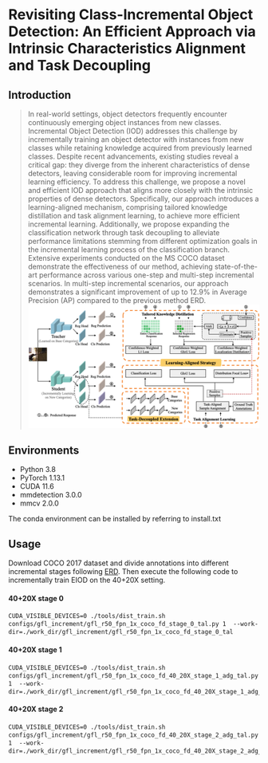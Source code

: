# Revisiting Class-Incremental Object Detection: An Efficient Approach via Intrinsic Characteristics Alignment and Task Decoupling

## Introduction
>In real-world settings, object detectors frequently encounter continuously emerging object instances from new classes. Incremental Object Detection (IOD) addresses this challenge by incrementally training an object detector with instances from new classes while retaining knowledge acquired from previously learned classes. Despite recent advancements, existing studies reveal a critical gap: they diverge from the inherent characteristics of dense detectors, leaving considerable room for improving incremental learning efficiency. To address this challenge, we propose a novel and efficient IOD approach that aligns more closely with the intrinsic properties of dense detectors. Specifically, our approach introduces a learning-aligned mechanism, comprising tailored knowledge distillation and task alignment learning, to achieve more efficient incremental learning. Additionally, we propose expanding the classification network through task decoupling to alleviate performance limitations stemming from different optimization goals in the incremental learning process of the classification branch. Extensive experiments conducted on the MS COCO dataset demonstrate the effectiveness of our method, achieving state-of-the-art performance across various one-step and multi-step incremental scenarios. In multi-step incremental scenarios, our approach demonstrates a significant improvement of up to 12.9% in Average Precision (AP) compared to the previous method ERD.
![Alt text](doc/fig_pipeline.png "pipeline")
## Environments
- Python 3.8
- PyTorch 1.13.1
- CUDA 11.6
- mmdetection 3.0.0
- mmcv 2.0.0

The conda environment can be installed by referring to install.txt

## Usage
 Download COCO 2017 dataset and divide annotations into different incremental stages following <a href="https://github.com/Hi-FT/ERD" style="color: inherit;">ERD</a >. Then execute the following code to incrementally train EIOD on the 40+20X setting.
#### 40+20X stage 0
    CUDA_VISIBLE_DEVICES=0 ./tools/dist_train.sh configs/gfl_increment/gfl_r50_fpn_1x_coco_fd_stage_0_tal.py 1  --work-dir=./work_dir/gfl_increment/gfl_r50_fpn_1x_coco_fd_stage_0_tal
#### 40+20X stage 1
    CUDA_VISIBLE_DEVICES=0 ./tools/dist_train.sh configs/gfl_increment/gfl_r50_fpn_1x_coco_fd_40_20X_stage_1_adg_tal.py 1  --work-dir=./work_dir/gfl_increment/gfl_r50_fpn_1x_coco_fd_40_20X_stage_1_adg_tal
#### 40+20X stage 2
    CUDA_VISIBLE_DEVICES=0 ./tools/dist_train.sh configs/gfl_increment/gfl_r50_fpn_1x_coco_fd_40_20X_stage_2_adg_tal.py 1  --work-dir=./work_dir/gfl_increment/gfl_r50_fpn_1x_coco_fd_40_20X_stage_2_adg_tal

